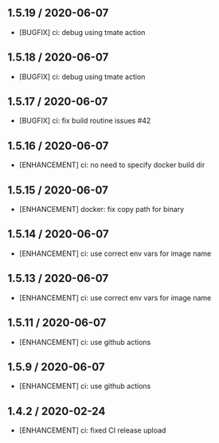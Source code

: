 ## 1.5.19 / 2020-06-07

* [BUGFIX] ci: debug using tmate action

## 1.5.18 / 2020-06-07

* [BUGFIX] ci: debug using tmate action

## 1.5.17 / 2020-06-07

* [BUGFIX] ci: fix build routine issues #42

## 1.5.16 / 2020-06-07

* [ENHANCEMENT] ci: no need to specify docker build dir

## 1.5.15 / 2020-06-07

* [ENHANCEMENT] docker: fix copy path for binary

## 1.5.14 / 2020-06-07

* [ENHANCEMENT] ci: use correct env vars for image name

## 1.5.13 / 2020-06-07

* [ENHANCEMENT] ci: use correct env vars for image name

## 1.5.11 / 2020-06-07

* [ENHANCEMENT] ci: use github actions

## 1.5.9 / 2020-06-07

* [ENHANCEMENT] ci: use github actions

## 1.4.2 / 2020-02-24

* [ENHANCEMENT] ci: fixed CI release upload
